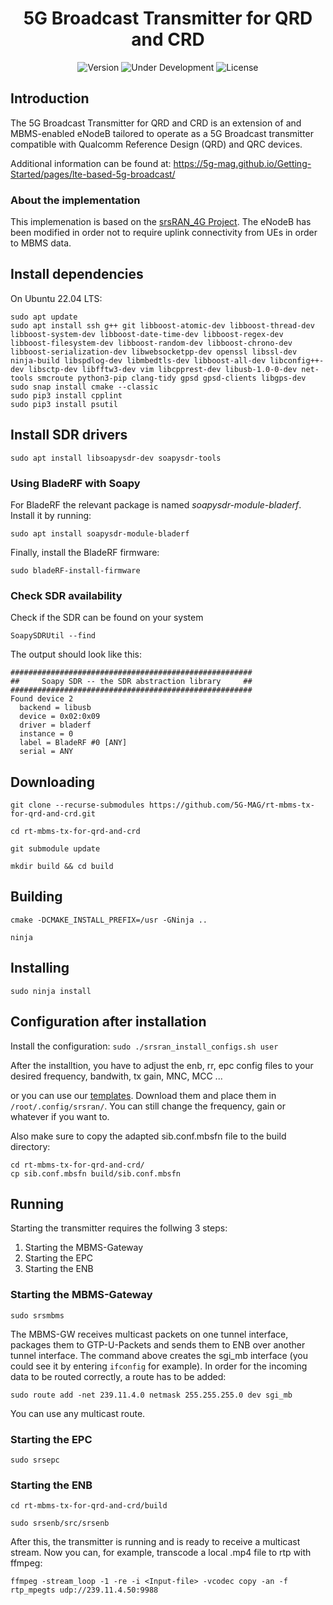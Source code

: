 <h1 align="center">5G Broadcast Transmitter for QRD and CRD</h1>
<p align="center">
  <img src="https://img.shields.io/github/v/tag/5G-MAG/rt-mbms-tx-for-qrd-and-crd?label=version" alt="Version">
  <img src="https://img.shields.io/badge/Status-Under_Development-yellow" alt="Under Development">
  <img src="https://img.shields.io/badge/License-AGPL_v3-blue.svg" alt="License">
</p>

## Introduction

The 5G Broadcast Transmitter for QRD and CRD is an extension of and MBMS-enabled eNodeB tailored to operate as a 5G Broadcast transmitter compatible with Qualcomm Reference Design (QRD) and QRC devices.

Additional information can be found at: https://5g-mag.github.io/Getting-Started/pages/lte-based-5g-broadcast/

### About the implementation

This implemenation is based on the [srsRAN_4G Project](https://github.com/srsran/srsRAN_4G). The eNodeB has been modified in order not to require uplink connectivity from UEs in order to MBMS data.

## Install dependencies

On Ubuntu 22.04 LTS:
````
sudo apt update
sudo apt install ssh g++ git libboost-atomic-dev libboost-thread-dev libboost-system-dev libboost-date-time-dev libboost-regex-dev libboost-filesystem-dev libboost-random-dev libboost-chrono-dev libboost-serialization-dev libwebsocketpp-dev openssl libssl-dev ninja-build libspdlog-dev libmbedtls-dev libboost-all-dev libconfig++-dev libsctp-dev libfftw3-dev vim libcpprest-dev libusb-1.0-0-dev net-tools smcroute python3-pip clang-tidy gpsd gpsd-clients libgps-dev
sudo snap install cmake --classic
sudo pip3 install cpplint
sudo pip3 install psutil
````

## Install SDR drivers

````
sudo apt install libsoapysdr-dev soapysdr-tools
````

### Using BladeRF with Soapy
For BladeRF the relevant package is named *soapysdr-module-bladerf*. Install it by running:
````
sudo apt install soapysdr-module-bladerf
````
Finally, install the BladeRF firmware:
````
sudo bladeRF-install-firmware
````

### Check SDR availability
Check if the SDR can be found on your system
````
SoapySDRUtil --find
````

The output should look like this:
````
######################################################
##     Soapy SDR -- the SDR abstraction library     ##
######################################################
Found device 2
  backend = libusb
  device = 0x02:0x09
  driver = bladerf
  instance = 0
  label = BladeRF #0 [ANY]
  serial = ANY
````

## Downloading
````
git clone --recurse-submodules https://github.com/5G-MAG/rt-mbms-tx-for-qrd-and-crd.git

cd rt-mbms-tx-for-qrd-and-crd

git submodule update

mkdir build && cd build
````

## Building
``
cmake -DCMAKE_INSTALL_PREFIX=/usr -GNinja ..
``

``
ninja
``

## Installing
``
sudo ninja install
``

## Configuration after installation
Install the configuration:
``
sudo ./srsran_install_configs.sh user
``

After the installtion, you have to adjust the enb, rr, epc config files to your desired frequency, bandwith, tx gain, MNC, MCC ...

or you can use our [templates](https://github.com/5G-MAG/rt-mbms-tx-for-qrd-and-crd/tree/qrd-tx/Config-Template). Download them and place them in ``/root/.config/srsran/``.
You can still change the frequency, gain or whatever if you want to. 

Also make sure to copy the adapted sib.conf.mbsfn file to the build directory:
````
cd rt-mbms-tx-for-qrd-and-crd/
cp sib.conf.mbsfn build/sib.conf.mbsfn
````

## Running
Starting the transmitter requires the follwing 3 steps:
1. Starting the MBMS-Gateway
2. Starting the EPC
3. Starting the ENB

### Starting the MBMS-Gateway
``
sudo srsmbms
``

The MBMS-GW receives multicast packets on one tunnel interface, packages them to GTP-U-Packets and sends them to ENB over another tunnel interface.
The command above creates the sgi_mb interface (you could see it by entering ``ifconfig`` for example). In order for the incoming data to be routed correctly, a route has to be added:

``
sudo route add -net 239.11.4.0 netmask 255.255.255.0 dev sgi_mb
``

You can use any multicast route. 

### Starting the EPC
``
sudo srsepc
``

### Starting the ENB
````
cd rt-mbms-tx-for-qrd-and-crd/build

sudo srsenb/src/srsenb
````

After this, the transmitter is running and is ready to receive a multicast stream. Now you can, for example, transcode a local .mp4 file to rtp with ffmpeg:

``
ffmpeg -stream_loop -1 -re -i <Input-file> -vcodec copy -an -f rtp_mpegts udp://239.11.4.50:9988
``
